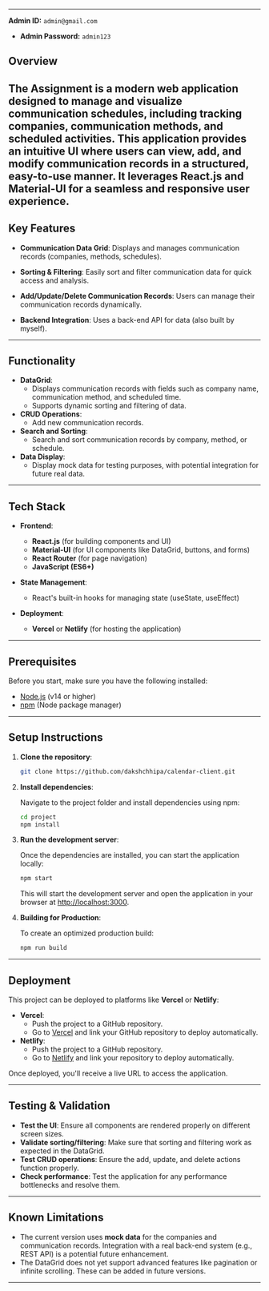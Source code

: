 
---

 **Admin ID:** `admin@gmail.com`
- **Admin Password:** `admin123`
## Overview

The Assignment is a modern web application designed to manage and visualize communication schedules, including tracking companies, communication methods, and scheduled activities. This application provides an intuitive UI where users can view, add, and modify communication records in a structured, easy-to-use manner. It leverages **React.js** and **Material-UI** for a seamless and responsive user experience.
---

## Key Features

- **Communication Data Grid**: Displays and manages communication records (companies, methods, schedules).
- **Sorting & Filtering**: Easily sort and filter communication data for quick access and analysis.
- **Add/Update/Delete Communication Records**: Users can manage their communication records dynamically.

- **Backend Integration**: Uses a back-end API for data (also built by myself).

---

## Functionality

- **DataGrid**:
  - Displays communication records with fields such as company name, communication method, and scheduled time.
  - Supports dynamic sorting and filtering of data.
- **CRUD Operations**:
  - Add new communication records.
- **Search and Sorting**:
  - Search and sort communication records by company, method, or schedule.
- **Data Display**:
  - Display mock data for testing purposes, with potential integration for future real data.

---

## Tech Stack

- **Frontend**:
  - **React.js** (for building components and UI)
  - **Material-UI** (for UI components like DataGrid, buttons, and forms)
  - **React Router** (for page navigation)
  - **JavaScript (ES6+)**
- **State Management**:

  - React's built-in hooks for managing state (useState, useEffect)

- **Deployment**:
  - **Vercel** or **Netlify** (for hosting the application)

---

## Prerequisites

Before you start, make sure you have the following installed:

- [Node.js](https://nodejs.org/en/download/) (v14 or higher)
- [npm](https://www.npmjs.com/get-npm) (Node package manager)

---

## Setup Instructions

1. **Clone the repository**:

   ```bash
   git clone https://github.com/dakshchhipa/calendar-client.git
   ```

2. **Install dependencies**:

   Navigate to the project folder and install dependencies using npm:

   ```bash
   cd project
   npm install
   ```

3. **Run the development server**:

   Once the dependencies are installed, you can start the application locally:

   ```bash
   npm start
   ```

   This will start the development server and open the application in your browser at [http://localhost:3000](http://localhost:3000).

4. **Building for Production**:

   To create an optimized production build:

   ```bash
   npm run build
   ```

---

## Deployment

This project can be deployed to platforms like **Vercel** or **Netlify**:

- **Vercel**:
  - Push the project to a GitHub repository.
  - Go to [Vercel](https://vercel.com/) and link your GitHub repository to deploy automatically.
- **Netlify**:
  - Push the project to a GitHub repository.
  - Go to [Netlify](https://www.netlify.com/) and link your repository to deploy automatically.

Once deployed, you'll receive a live URL to access the application.

---

## Testing & Validation

- **Test the UI**: Ensure all components are rendered properly on different screen sizes.
- **Validate sorting/filtering**: Make sure that sorting and filtering work as expected in the DataGrid.
- **Test CRUD operations**: Ensure the add, update, and delete actions function properly.
- **Check performance**: Test the application for any performance bottlenecks and resolve them.

---

## Known Limitations

- The current version uses **mock data** for the companies and communication records. Integration with a real back-end system (e.g., REST API) is a potential future enhancement.
- The DataGrid does not yet support advanced features like pagination or infinite scrolling. These can be added in future versions.

---
